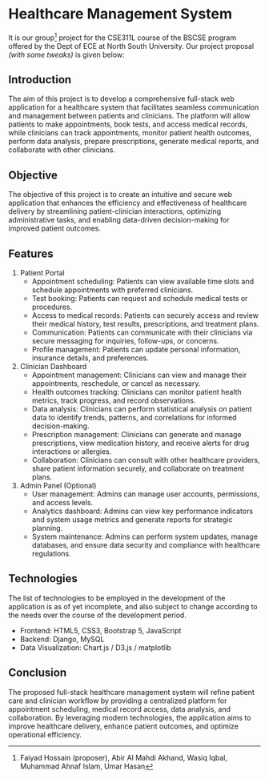 Healthcare Management System
============================

It is our group[^1] project for the CSE311L course of the BSCSE program offered by the Dept of ECE at North South University. Our project proposal _(with some tweaks)_ is given below:

[^1]: Faiyad Hossain (proposer), Abir Al Mahdi Akhand, Wasiq Iqbal, Muhammad Ahnaf Islam, Umar Hasan


Introduction
------------
The aim of this project is to develop a comprehensive full-stack web application for a healthcare system that facilitates seamless communication and management between patients and clinicians. The platform will allow patients to make appointments, book tests, and access medical records, while clinicians can track appointments, monitor patient health outcomes, perform data analysis, prepare prescriptions, generate medical reports, and collaborate with other clinicians.

Objective
---------
The objective of this project is to create an intuitive and secure web application that enhances the efficiency and effectiveness of healthcare delivery by streamlining patient-clinician interactions, optimizing administrative tasks, and enabling data-driven decision-making for improved patient outcomes.

Features
--------
1. Patient Portal
    - Appointment scheduling: Patients can view available time slots and schedule appointments with preferred clinicians.
    - Test booking: Patients can request and schedule medical tests or procedures.
    - Access to medical records: Patients can securely access and review their medical history, test results, prescriptions, and treatment plans.
    - Communication: Patients can communicate with their clinicians via secure messaging for inquiries, follow-ups, or concerns.
    - Profile management: Patients can update personal information, insurance details, and preferences.
2. Clinician Dashboard
    - Appointment management: Clinicians can view and manage their appointments, reschedule, or cancel as necessary.
    - Health outcomes tracking: Clinicians can monitor patient health metrics, track progress, and record observations.
    - Data analysis: Clinicians can perform statistical analysis on patient data to identify trends, patterns, and correlations for informed decision-making.
    - Prescription management: Clinicians can generate and manage prescriptions, view medication history, and receive alerts for drug interactions or allergies.
    - Collaboration: Clinicians can consult with other healthcare providers, share patient information securely, and collaborate on treatment plans.
3. Admin Panel (Optional)
    - User management: Admins can manage user accounts, permissions, and access levels.
    - Analytics dashboard: Admins can view key performance indicators and system usage metrics and generate reports for strategic planning.
    - System maintenance: Admins can perform system updates, manage databases, and ensure data security and compliance with healthcare regulations.

Technologies
------------
The list of technologies to be employed in the development of the application is as of yet incomplete, and also subject to change according to the needs over the course of the development period.

- Frontend: HTML5, CSS3, Bootstrap 5, JavaScript
- Backend: Django, MySQL
- Data Visualization: Chart.js / D3.js / matplotlib

Conclusion
----------
The proposed full-stack healthcare management system will refine patient care and clinician workflow by providing a centralized platform for appointment scheduling, medical record access, data analysis, and collaboration. By leveraging modern technologies, the application aims to improve healthcare delivery, enhance patient outcomes, and optimize operational efficiency.